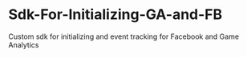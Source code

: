 # Sdk-For-Initializing-GA-and-FB
Custom sdk for initializing and event tracking for Facebook and Game Analytics 
